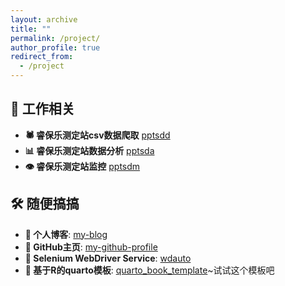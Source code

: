 ```yaml
---
layout: archive
title: ""
permalink: /project/
author_profile: true
redirect_from:
  - /project
---
```


## 💼️ 工作相关
- **🕷 睿保乐测定站csv数据爬取** [pptsdd](https://tony2015116.github.io/pptsdd/) 
- **📊 睿保乐测定站数据分析** [pptsda](https://tony2015116.github.io/pptsda/) 
- **👁️ 睿保乐测定站监控** [pptsdm](https://tony2015116.github.io/pptsdm/)

## 🛠️ 随便搞搞

- **📝 个人博客**: [my-blog](https://github.com/tony2015116/blogdown)
- **👤 GitHub主页**: [my-github-profile](https://github.com/tony2015116/tony2015116)
- **🔧 Selenium WebDriver Service**: [wdauto](https://tony2015116.github.io/wdauto/)
- **📕 基于R的quarto模板**: [quarto_book_template](https://tony2015116.github.io/quarto_book_template/)~试试这个模板吧
